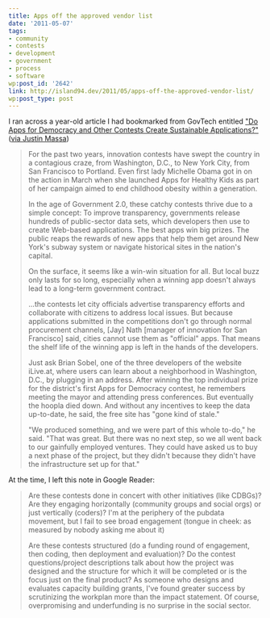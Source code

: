 ```yaml
---
title: Apps off the approved vendor list
date: '2011-05-07'
tags:
- community
- contests
- development
- government
- process
- software
wp:post_id: '2642'
link: http://island94.dev/2011/05/apps-off-the-approved-vendor-list/
wp:post_type: post
---
```


I ran across a year-old article I had bookmarked from GovTech entitled <a href="http://www.govtech.com/e-government/Do-Apps-for-Democracy-and-Other.html?id=765522&amp;story_pg=1&amp;full=1">"Do Apps for Democracy and Other Contests Create Sustainable Applications?"</a> (<a href="http://www.justinmassa.com/">via Justin Massa</a>)
<blockquote>For the past two years, innovation contests have swept the country in a contagious craze, from Washington, D.C., to New York City, from San Francisco to Portland. Even first lady Michelle Obama got in on the action in March when she launched Apps for Healthy Kids as part of her campaign aimed to end childhood obesity within a generation.

In the age of Government 2.0, these catchy contests thrive due to a simple concept: To improve transparency, governments release hundreds of public-sector data sets, which developers then use to create Web-based applications. The best apps win big prizes. The public reaps the rewards of new apps that help them get around New York's subway system or navigate historical sites in the nation's capital.

On the surface, it seems like a win-win situation for all. But local buzz only lasts for so long, especially when a winning app doesn't always lead to a long-term government contract.

...the contests let city officials advertise transparency efforts and collaborate with citizens to address local issues. But because applications submitted in the competitions don't go through normal procurement channels, [Jay] Nath [manager of innovation for San Francisco] said, cities cannot use them as "official" apps. That means the shelf life of the winning app is left in the hands of the developers.

Just ask Brian Sobel, one of the three developers of the website iLive.at, where users can learn about a neighborhood in Washington, D.C., by plugging in an address. After winning the top individual prize for the district's first Apps for Democracy contest, he remembers meeting the mayor and attending press conferences. But eventually the hoopla died down. And without any incentives to keep the data up-to-date, he said, the free site has "gone kind of stale."

"We produced something, and we were part of this whole to-do," he said. "That was great. But there was no next step, so we all went back to our gainfully employed ventures. They could have asked us to buy a next phase of the project, but they didn't because they didn't have the infrastructure set up for that."</blockquote>
At the time, I left this note in Google Reader:
<blockquote>Are these contests done in concert with other initiatives (like CDBGs)? Are they engaging horizontally (community groups and social orgs) or just vertically (coders)? I'm at the periphery of the pubdata movement, but I fail to see broad engagement (tongue in cheek: as measured by nobody asking me about it)

Are these contests structured (do a funding round of engagement, then coding, then deployment and evaluation)? Do the contest questions/project descriptions talk about how the project was designed and the structure for which it will be completed or is the focus just on the final product? As someone who designs and evaluates capacity building grants, I've found greater success by scrutinizing the workplan more than the impact statement. Of course, overpromising and underfunding is no surprise in the social sector.</blockquote>
&nbsp;
